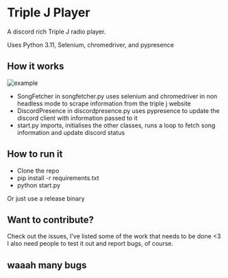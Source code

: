 # Triple J Player

A discord rich Triple J radio player.

Uses Python 3.11, Selenium, chromedriver, and pypresence

## How it works
![example](https://user-images.githubusercontent.com/22523084/218603388-8c67ef48-34ea-44c1-81b8-66a2b5244f07.png)

- SongFetcher in songfetcher.py uses selenium and chromedriver in non headless mode to scrape information from the triple j website
- DiscordPresence in discordpresence.py uses pypresence to update the discord client with information passed to it
- start.py imports, initialises the other classes, runs a loop to fetch song information and update discord status

## How to run it
- Clone the repo
- pip install -r requirements.txt
- python start.py

Or just use a release binary

## Want to contribute?
Check out the issues, I've listed some of the work that needs to be done <3
I also need people to test it out and report bugs, of course.


## waaah many bugs
